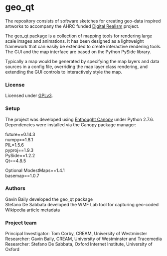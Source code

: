 # geo_qt #
The repository consists of software sketches for creating geo-data inspired artworks to accompany the AHRC funded [Digital Realism](http://digital-realism.net) project.

The geo_qt package is a collection of mapping tools for rendering large scale images and animations. It has been designed as a lightweight framework that can easily be extended to create interactive rendering tools. The GUI and the map interface are based on the Python PySide library. 

Typically a map would be generated by specifying the map layers and data sources in a config file, overriding the map layer class rendering, and extending the GUI controls to interactively style the map. 

### License ###

Licensed under [GPLv3](https://www.gnu.org/copyleft/gpl.html).

### Setup ###

The project was developed using [Enthought Canopy](https://www.enthought.com/products/canopy/) under Python 2.7.6.  
Dependencies were installed via the Canopy package manager:

future==0.14.3  
numpy==1.8.1  
PIL=1.5.6  
pyproj==1.9.3  
PySide==1.2.2  
Qt==4.8.5  

Optional
ModestMaps==1.4.1  
basemap==1.0.7  



### Authors ###

Gavin Baily developed the geo_qt package  
Stefano De Sabbata developed the WMF Lab tool for capturing geo-coded Wikipedia article metadata

### Project team ###

Principal Investigator: Tom Corby, CREAM, University of Westminster  
Researcher: Gavin Baily, CREAM, University of Westminster and Tracemedia  
Researcher: Stefano De Sabbata, Oxford Internet Institute, University of Oxford  


